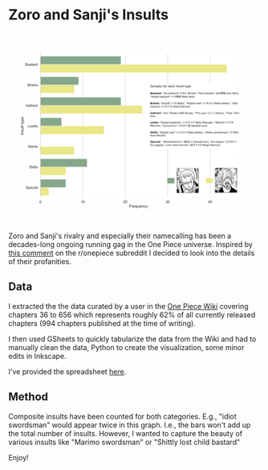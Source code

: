 # Zoro and Sanji's Insults

![zoro_sanji_insults.png](zoro_sanji_insults.png)

Zoro and Sanji's rivalry and especially their namecalling has been a decades-long ongoing running gag in the One Piece universe. Inspired by [this comment]() on the r/onepiece subreddit I decided to look into the details of their profanities.

## Data

I extracted the the data curated by a user in the [One Piece Wiki](https://onepiece.fandom.com/wiki/SBS_Volume_73) covering chapters 36 to 656 which represents roughly 62% of all currently released chapters (994 chapters published at the time of writing).

I then used GSheets to quickly tabularize the data from the Wiki and had to manually clean the data, Python to create the visualization, some minor edits in Inkscape.

I've provided the spreadsheet [here](https://docs.google.com/spreadsheets/d/1CkkOjt48RbNBzBsvgDNI23TFy18jM0PlmhsSCza_-NY/edit?usp=sharing).

## Method

Composite insults have been counted for both categories. E.g., "idiot swordsman" would appear twice in this graph. I.e., the bars won't add up the total number of insults. However, I wanted to capture the beauty of various insults like "Marimo swordsman" or "Shittly lost child bastard"

Enjoy!
